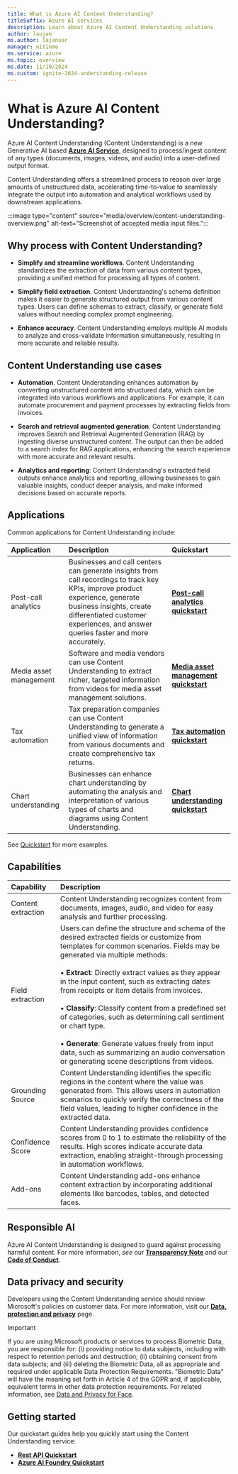 ```yaml
---
title: What is Azure AI Content Understanding?
titleSuffix: Azure AI services
description: Learn about Azure AI Content Understanding solutions
author: laujan
ms.author: lajanuar
manager: nitinme
ms.service: azure
ms.topic: overview
ms.date: 11/19/2024
ms.custom: ignite-2024-understanding-release
---
```


# What is Azure AI Content Understanding?

Azure AI Content Understanding (Content Understanding) is a new Generative AI based [**Azure AI Service**](../what-are-ai-services.md), designed to process/ingest content of any types (documents, images, videos, and audio) into a user-defined output format. 

Content Understanding offers a streamlined process to reason over large amounts of unstructured data, accelerating time-to-value to seamlessly integrate the output into automation and analytical workflows used by downstream applications.

:::image type="content" source="media/overview/content-understanding-overview.png" alt-text="Screenshot of accepted media input files.":::

## Why process with Content Understanding?

* **Simplify and streamline workflows**. Content Understanding standardizes the extraction of data from various content types, providing a unified method for processing all types of content.

* **Simplify field extraction**. Content Understanding's schema definition makes it easier to generate structured output from various content types. Users can define schemas to extract, classify, or generate field values without needing complex prompt engineering.

* **Enhance accuracy**. Content Understanding employs multiple AI models to analyze and cross-validate information simultaneously, resulting in more accurate and reliable results.

## Content Understanding use cases

* **Automation**. Content Understanding enhances automation by converting unstructured content into structured data, which can be integrated into various workflows and applications. For example, it can automate procurement and payment processes by extracting fields from invoices.

* **Search and retrieval augmented generation**. Content Understanding improves Search and Retrieval Augmented Generation (RAG) by ingesting diverse unstructured content. The output can then be added to a search index for RAG applications, enhancing the search experience with more accurate and relevant results.

* **Analytics and reporting**: Content Understanding's extracted field outputs enhance analytics and reporting, allowing businesses to gain valuable insights, conduct deeper analysis, and make informed decisions based on accurate reports.

## Applications
Common applications for Content Understanding include:

|Application|Description|Quickstart|
|:---------|:----------|:----------|
|Post-call analytics| Businesses and call centers can generate insights from call recordings to track key KPIs, improve product experience, generate business insights, create differentiated customer experiences, and answer queries faster and more accurately.| [**Post-call analytics quickstart**](quickstart/use-aifoundry.md) |
|Media asset management| Software and media vendors can use Content Understanding to extract richer, targeted information from videos for media asset management solutions.| [**Media asset management quickstart**](quickstart/use-aifoundry.md) |
|Tax automation| Tax preparation companies can use Content Understanding to generate a unified view of information from various documents and create comprehensive tax returns.| [**Tax automation quickstart**](quickstart/use-aifoundry.md) | 
|Chart understanding| Businesses can enhance chart understanding by automating the analysis and interpretation of various types of charts and diagrams using Content Understanding.| [**Chart understanding quickstart**](quickstart/use-aifoundry.md) |

See [Quickstart](quickstart/use-aifoundry.md) for more examples.

## Capabilities
|Capability|Description|
|:---------|:----------|
|Content extraction | Content Understanding recognizes content from documents, images, audio, and video for easy analysis and further processing.|
|Field extraction|Users can define the structure and schema of the desired extracted fields or customize from templates for common scenarios. Fields may be generated via multiple methods:</br></br>&bullet; **Extract**: Directly extract values as they appear in the input content, such as extracting dates from receipts or item details from invoices.</br></br>&bullet; **Classify**: Classify content from a predefined set of categories, such as determining call sentiment or chart type.</br></br>&bullet; **Generate**: Generate values freely from input data, such as summarizing an audio conversation or generating scene descriptions from videos.|
|Grounding Source| Content Understanding identifies the specific regions in the content where the value was generated from. This allows users in automation scenarios to quickly verify the correctness of the field values, leading to higher confidence in the extracted data. |
|Confidence Score | Content Understanding provides confidence scores from 0 to 1 to estimate the reliability of the results. High scores indicate accurate data extraction, enabling straight-through processing in automation workflows.|
|Add-ons| Content Understanding add-ons enhance content extraction by incorporating additional elements like barcodes, tables, and detected faces.|


## Responsible AI
 Azure AI Content Understanding is designed to guard against processing harmful content. For more information, *see* our [**Transparency Note**]() and our [**Code of Conduct**](/legal/cognitive-services/openai/code-of-conduct).

## Data privacy and security
Developers using the Content Understanding service should review Microsoft's policies on customer data. For more information, visit our [**Data, protection and privacy**](https://www.microsoft.com/trust-center/privacy) page.

> [!IMPORTANT]
> If you are using Microsoft products or services to process Biometric Data, you are responsible for: (i) providing notice to data subjects, including with respect to retention periods and destruction; (ii) obtaining consent from data subjects; and (iii) deleting the Biometric Data, all as appropriate and required under applicable Data Protection Requirements. "Biometric Data" will have the meaning set forth in Article 4 of the GDPR and, if applicable, equivalent terms in other data protection requirements. For related information, see [Data and Privacy for Face](/legal/cognitive-services/face/data-privacy-security).

## Getting started
Our quickstart guides help you quickly start using the Content Understanding service:

* [**Rest API Quickstart**](quickstart/use-rest-api.md)
* [**Azure AI Foundry Quickstart**](quickstart/use-aifoundry.md)





